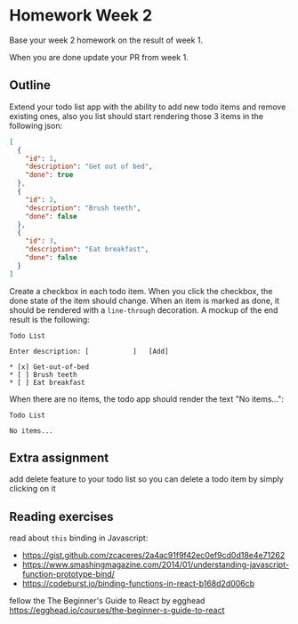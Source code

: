# Homework Week 2

Base your week 2 homework on the result of week 1.

When you are done update your PR from week 1.

## Outline

Extend your todo list app with the ability to  add new todo items and remove existing ones, also you list should start rendering those 3 items in the following json:

```json
[
  {
    "id": 1,
    "description": "Get out of bed",
    "done": true
  },
  {
    "id": 2,
    "description": "Brush teeth",
    "done": false
  },
  {
    "id": 3,
    "description": "Eat breakfast",
    "done": false
  }
]
```

Create a checkbox in each todo item. When you click the checkbox, the done state of the item should change. When an item is marked as done, it should be rendered with a `line-through` decoration. A mockup of the end result is the following:

```
Todo List

Enter description: [           ]   [Add]

* [x] Get-out-of-bed
* [ ] Brush teeth
* [ ] Eat breakfast
```

When there are no items, the todo app should render the text "No items...":

```
Todo List

No items...
```

## Extra assignment
add delete feature to your todo list so you can delete a todo item by simply clicking on it

## Reading exercises 

read about `this` binding in Javascript:
- https://gist.github.com/zcaceres/2a4ac91f9f42ec0ef9cd0d18e4e71262
- https://www.smashingmagazine.com/2014/01/understanding-javascript-function-prototype-bind/
- https://codeburst.io/binding-functions-in-react-b168d2d006cb

fellow the The Beginner's Guide to React by egghead https://egghead.io/courses/the-beginner-s-guide-to-react
